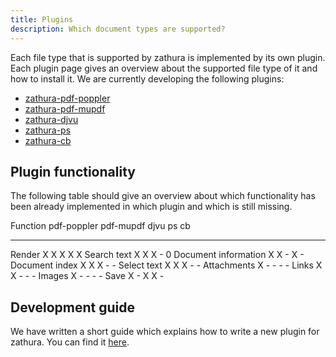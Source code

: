```yaml
---
title: Plugins
description: Which document types are supported?
---
```


Each file type that is supported by zathura is implemented by its own plugin.
Each plugin page gives an overview about the supported file type of it and how
to install it. We are currently developing the following plugins:

* [zathura-pdf-poppler](zathura-pdf-poppler)
* [zathura-pdf-mupdf](zathura-pdf-mupdf)
* [zathura-djvu](zathura-djvu)
* [zathura-ps](zathura-ps)
* [zathura-cb](zathura-cb)

## Plugin functionality

The following table should give an overview about which functionality has been
already implemented in which plugin and which is still missing.

Function                pdf-poppler pdf-mupdf djvu  ps cb
--------                ----------- --------- ----- -- --
Render                  X           X         X     X  X
Search text             X           X         X     -  0
Document information    X           X         -     X  -
Document index          X           X         X     -  -
Select text             X           X         X     -  -
Attachments             X           -         -     -  -
Links                   X           X         -     -  -
Images                  X           -         -     -  -
Save                    X           -         X     X  -

## Development guide
We have written a short guide which explains how to write a new plugin for
zathura. You can find it [here](development).
